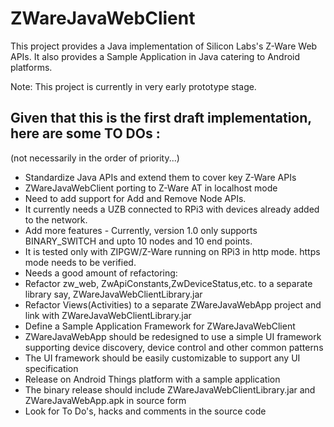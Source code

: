 # ZWareJavaWebClient
This project provides a Java implementation of Silicon Labs's Z-Ware Web APIs. It also provides a Sample Application in Java catering to Android platforms.

Note: This project is currently in very early prototype stage.

## Given that this is the first draft implementation, here are some TO DOs :
(not necessarily in the order of priority...)

* Standardize Java APIs and extend them to cover key Z-Ware APIs
* ZWareJavaWebClient porting to Z-Ware AT in localhost mode
* Need to add support for Add and Remove Node APIs.
* It currently needs a UZB connected to RPi3 with devices already added to the network.
* Add more features - Currently, version 1.0 only supports BINARY_SWITCH and upto 10 nodes and 10 end points.
* It is tested only with ZIPGW/Z-Ware running on RPi3 in http mode. https mode needs to be verified.
* Needs a good amount of refactoring:
* Refactor zw_web, ZwApiConstants,ZwDeviceStatus,etc. to a separate library say,  ZWareJavaWebClientLibrary.jar
* Refactor Views(Activities) to a separate ZWareJavaWebApp project and link with ZWareJavaWebClientLibrary.jar
* Define a Sample Application Framework for ZWareJavaWebClient
* ZWareJavaWebApp should be redesigned to use a simple UI framework supporting device discovery, device control and other common patterns
* The UI framework should be easily customizable to support any UI specification
* Release on Android Things platform with a sample application
* The binary release should include ZWareJavaWebClientLibrary.jar and ZWareJavaWebApp.apk in source form
* Look for To Do's, hacks and comments in the source code 

